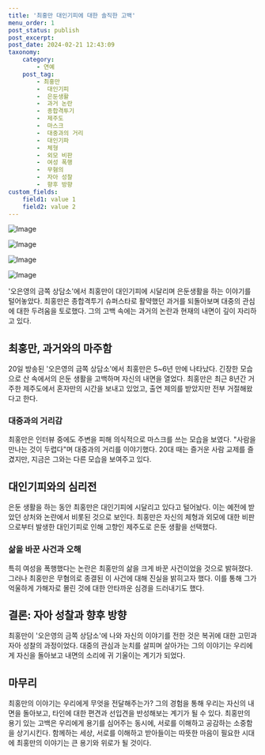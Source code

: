 ```yaml
---
title: '최홍만 대인기피에 대한 솔직한 고백'
menu_order: 1
post_status: publish
post_excerpt: 
post_date: 2024-02-21 12:43:09
taxonomy:
    category:
        - 연예
    post_tag:
        - 최홍만
        -  대인기피
        -  은둔생활
        -  과거 논란
        -  종합격투기
        -  제주도
        -  마스크
        -  대중과의 거리
        -  대인기파
        -  체형
        -  외모 비판
        -  여성 폭행
        -  무혐의
        -  자아 성찰
        -  향후 방향
custom_fields:
    field1: value 1
    field2: value 2
---
```


![Image](https://ssl.pstatic.net/mimgnews/image/109/2024/02/20/0005021453_001_20240220214303264.jpg?type=w540)

![Image](https://mimgnews.pstatic.net/image/109/2024/02/20/0005021453_002_20240220214303285.jpg?type=w540)

![Image](https://ssl.pstatic.net/mimgnews/image/109/2024/02/20/0005021453_003_20240220214303307.jpg?type=w540)

![Image](https://mimgnews.pstatic.net/image/109/2024/02/20/0005021453_004_20240220214303336.jpg?type=w540)

'오은영의 금쪽 상담소'에서 최홍만이 대인기피에 시달리며 은둔생활을 하는 이야기를 털어놓았다. 최홍만은 종합격투기 슈퍼스타로 활약했던 과거를 되돌아보며 대중의 관심에 대한 두려움을 토로했다. 그의 고백 속에는 과거의 논란과 현재의 내면이 깊이 자리하고 있다.
## 최홍만, 과거와의 마주함
20일 방송된 '오은영의 금쪽 상담소'에서 최홍만은 5~6년 만에 나타났다. 긴장한 모습으로 산 속에서의 은둔 생활을 고백하며 자신의 내면을 열었다. 최홍만은 최근 8년간 거주한 제주도에서 혼자만의 시간을 보내고 있었고, 출연 제의를 받았지만 전부 거절해왔다고 한다.
### 대중과의 거리감
최홍만은 인터뷰 중에도 주변을 피해 의식적으로 마스크를 쓰는 모습을 보였다. "사람을 만나는 것이 두렵다"며 대중과의 거리를 이야기했다. 20대 때는 즐거운 사람 교제를 즐겼지만, 지금은 그와는 다른 모습을 보여주고 있다.
## 대인기피와의 심리전
은둔 생활을 하는 동안 최홍만은 대인기피에 시달리고 있다고 털어놨다. 이는 예전에 받았던 상처와 논란에서 비롯된 것으로 보인다. 최홍만은 자신의 체형과 외모에 대한 비판으로부터 발생한 대인기피로 인해 고향인 제주도로 은둔 생활을 선택했다.
### 삶을 바꾼 사건과 오해
특히 여성을 폭행했다는 논란은 최홍만의 삶을 크게 바꾼 사건이었을 것으로 밝혀졌다. 그러나 최홍만은 무혐의로 종결된 이 사건에 대해 진실을 밝히고자 했다. 이를 통해 그가 억울하게 가해자로 몰린 것에 대한 안타까운 심경을 드러내기도 했다.
## 결론: 자아 성찰과 향후 방향
최홍만이 '오은영의 금쪽 상담소'에 나와 자신의 이야기를 전한 것은 복귀에 대한 고민과 자아 성찰의 과정이었다. 대중의 관심과 눈치를 살피며 살아가는 그의 이야기는 우리에게 자신을 돌아보고 내면의 소리에 귀 기울이는 계기가 되었다.
## 마무리
최홍만의 이야기는 우리에게 무엇을 전달해주는가? 그의 경험을 통해 우리는 자신의 내면을 돌아보고, 타인에 대한 편견과 선입견을 반성해보는 계기가 될 수 있다. 최홍만의 용기 있는 고백은 우리에게 용기를 심어주는 동시에, 서로를 이해하고 공감하는 소중함을 상기시킨다. 함께하는 세상, 서로를 이해하고 받아들이는 따뜻한 마음이 필요한 시대에 최홍만의 이야기는 큰 용기와 위로가 될 것이다.
